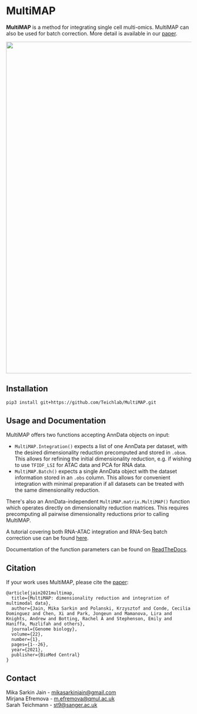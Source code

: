 # MultiMAP
**MultiMAP** is a method for integrating single cell multi-omics. MultiMAP can also be used for batch correction. More detail is available in our [paper](https://genomebiology.biomedcentral.com/articles/10.1186/s13059-021-02565-y).

<p align="center"><img src="docs/MultiMAP_schematic.png" width="900"></p>


## Installation

```bash
pip3 install git+https://github.com/Teichlab/MultiMAP.git
```

## Usage and Documentation

MultiMAP offers two functions accepting AnnData objects on input:
  - `MultiMAP.Integration()` expects a list of one AnnData per dataset, with the desired dimensionality reduction precomputed and stored in `.obsm`. This allows for refining the initial dimensionality reduction, e.g. if wishing to use `TFIDF_LSI` for ATAC data and PCA for RNA data.
  - `MultiMAP.Batch()` expects a single AnnData object with the dataset information stored in an `.obs` column. This allows for convenient integration with minimal preparation if all datasets can be treated with the same dimensionality reduction.

There's also an AnnData-independent `MultiMAP.matrix.MultiMAP()` function which operates directly on dimensionality reduction matrices. This requires precomputing all pairwise dimensionality reductions prior to calling MultiMAP.

A tutorial covering both RNA-ATAC integration and RNA-Seq batch correction use can be found [here](https://nbviewer.jupyter.org/github/Teichlab/MultiMAP/blob/master/examples/tutorial.ipynb).

Documentation of the function parameters can be found on [ReadTheDocs](https://multimap.readthedocs.io/en/latest/).

## Citation

If your work uses MultiMAP, please cite the [paper](https://genomebiology.biomedcentral.com/articles/10.1186/s13059-021-02565-y):

	@article{jain2021multimap,
	  title={MultiMAP: dimensionality reduction and integration of multimodal data},
	  author={Jain, Mika Sarkin and Polanski, Krzysztof and Conde, Cecilia Dominguez and Chen, Xi and Park, Jongeun and Mamanova, Lira and Knights, Andrew and Botting, Rachel A and Stephenson, Emily and Haniffa, Muzlifah and others},
	  journal={Genome biology},
	  volume={22},
	  number={1},
	  pages={1--26},
	  year={2021},
	  publisher={BioMed Central}
	}

## Contact

Mika Sarkin Jain - mikasarkinjain@gmail.com \
Mirjana Efremova -  m.efremova@qmul.ac.uk \
Sarah Teichmann - st9@sanger.ac.uk
